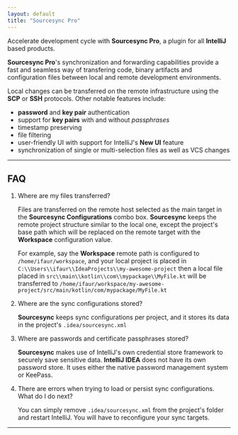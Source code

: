 ```yaml
---
layout: default
title: "Sourcesync Pro"
---
```


Accelerate development cycle with **Sourcesync Pro**, a plugin for all **IntelliJ** based products.

**Sourcesync Pro**'s synchronization and forwarding capabilities provide a fast and seamless way of transfering code, binary artifacts and configuration files between local and remote development environments.

Local changes can be transferred on the remote infrastructure using the **SCP** or **SSH** protocols.
Other notable features include:

- **password** and **key pair** authentication
- support for **key pairs** with and without _passphrases_
- timestamp preserving
- file filtering
- user-friendly UI with support for IntelliJ's **New UI** feature
- synchronization of single or multi-selection files as well as VCS changes

---

## FAQ

1. Where are my files transferred?

   Files are transferred on the remote host selected as the main target in the **Sourcesync Configurations** combo box. **Sourcesync** keeps the remote project structure similar
   to the local one, except the project's base path which will be replaced on the remote target with the **Workspace** configuration value.

   For example, say the **Workspace** remote path is configured to `/home/ifaur/workspace`, and your local project is placed in `C:\\Users\\ifaur\\IdeaProjects\\my-awesome-project`
   then a local file placed in `src\\main\\kotlin\\com\\mypackage\\MyFile.kt` will be transferred to `/home/ifaur/workspace/my-awesome-project/src/main/kotlin/com/mypackage/MyFile.kt`

2. Where are the sync configurations stored?

   **Sourcesync** keeps sync configurations per project, and it stores its data in the project's `.idea/sourcesync.xml`

3. Where are passwords and certificate passphrases stored?

   **Sourcesync** makes use of IntelliJ's own credential store framework to securely save sensitive data. **IntelliJ IDEA** does not have its own password store. It uses either the native password management system or KeePass.

4. There are errors when trying to load or persist sync configurations. What do I do next?

   You can simply remove `.idea/sourcesync.xml` from the project's folder and restart IntelliJ. You will have to reconfigure your sync targets.

---
